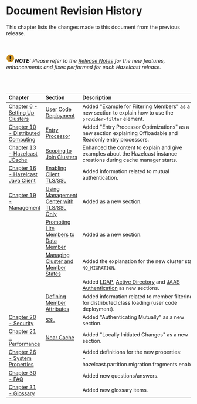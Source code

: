 

# Document Revision History

This chapter lists the changes made to this document from the previous release.

<br></br>
![image](images/NoteSmall.jpg)***NOTE:*** *Please refer to the <a href="http://docs.hazelcast.org/docs/release-notes/" target="_blank">Release Notes</a> for the new features, enhancements and fixes performed for each Hazelcast release.*

<br></br>

|Chapter|Section|Description|
|:-------|:-------|:-----------|
|[Chapter 6 - Setting Up Clusters](#setting-up-clusters)|[User Code Deployment](#user-code-deployment)|Added "Example for  Filtering Members" as a new section to explain how to use the `provider-filter` element.|
|[Chapter 10 - Distributed Computing](#distributed-computing)|[Entry Processor](#entry-processor)|Added "Entry Processor Optimizations" as a new section explaining Offloadable and Readonly entry processors.|
|[Chapter 13 - Hazelcast JCache](#hazelcast-jcache)|[Scoping to Join Clusters](#scoping-to-join-clusters)|Enhanced the content to explain and give examples about the Hazelcast instance creations during cache manager starts.
|[Chapter 16 - Hazelcast Java Client](#hazelcast-java-client)|[Enabling Client TLS/SSL](#enabling-client-tlsssl)|Added information related to mutual authentication.
|[Chapter 19 - Management](#management)|[Using Management Center with TLS/SSL Only](#using-management-center-with-tlsssl-only)|Added as a new section.
||[Promoting Lite Members to Data Member](#promoting-lite-members-to-data-member)| Added as a new section.
||[Managing Cluster and Member States](#managing-cluster-and-member-states)| Added the explanation for the new cluster state `NO_MIGRATION`.
|||Added [LDAP](#ldap-authentication), [Active Directory](#active-directory-authentication) and [JAAS Authentication](#jaas-authentication) as new sections.
||[Defining Member Attributes](#defining-member-attributes)|Added information related to member filtering for distributed class loading (user code deployment).
|[Chapter 20 - Security](#security)|[SSL](#ssl)|Added "Authenticating Mutually" as a new section.|
|[Chapter 21 - Performance](#performance)|[Near Cache](#near-cache)|Added "Locally Initiated Changes" as a new section.|
|[Chapter 26 - System Properties](#system-properties)||Added definitions for the new properties: <br> - hazelcast.partition.migration.fragments.enabled|
|[Chapter 30 - FAQ](#frequently-asked-questions)||Added new questions/answers.|
|[Chapter 31 - Glossary](#glossary)||Added new glossary items.|



<br> </br>
